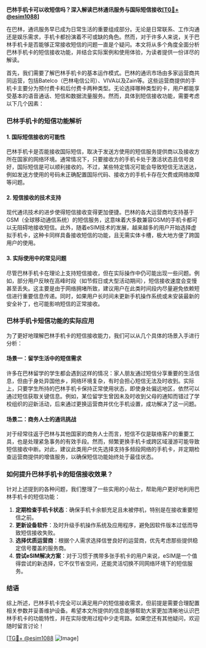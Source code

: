 **巴林手机卡可以收短信吗？深入解读巴林通讯服务与国际短信接收[[TG💪+ @esim1088](https://t.me/s/esim1088)]**

在巴林，通讯服务早已成为日常生活的重要组成部分。无论是日常联系、工作沟通还是娱乐需求，手机卡都扮演着不可或缺的角色。然而，对于许多人来说，关于巴林手机卡是否能够正常接收短信的问题一直是个疑问。本文将从多个角度全面分析巴林手机卡的短信接收功能，并结合实际案例和使用体验，为读者提供一份详尽的解读。

首先，我们需要了解巴林手机卡的基本运作模式。巴林的通讯市场由多家运营商共同运营，包括Batelco（巴林电信公司）、VIVA以及Zain等。这些运营商提供的手机卡主要分为预付费卡和后付费卡两种类型。无论选择哪种类型的卡，用户都能享受基本的语音通话、短信和数据流量服务。然而，具体到短信接收功能，需要考虑以下几个因素：

### 巴林手机卡的短信功能解析

#### 1. 国际短信接收的可能性
巴林手机卡是否能接收国际短信，取决于发送方使用的短信服务提供商以及接收方所在国家的网络环境。通常情况下，只要接收方的手机卡处于激活状态且信号良好，国际短信是可以顺利接收的。不过，某些特定情况可能会导致短信无法送达，例如发送方使用的号码未正确配置国际代码、接收方的手机卡存在欠费或网络故障等问题。

#### 2. 短信接收的技术支持
现代通讯技术的进步使得短信接收变得更加便捷。巴林的各大运营商均支持基于GSM（全球移动通信系统）的短信服务，这意味着大多数兼容GSM的手机卡都可以无阻碍地接收短信。此外，随着eSIM技术的发展，越来越多的用户开始选择虚拟手机卡，这种卡同样具备接收短信的功能，且无需实体卡槽，极大地方便了跨国用户的使用。

#### 3. 实际使用中的常见问题
尽管巴林手机卡在理论上支持短信接收，但在实际操作中仍可能出现一些问题。例如，部分用户反映在高峰时段（如节假日或大型活动期间），短信接收速度会变慢甚至丢失。这主要是由于网络拥堵所致，建议用户在此类时间段内尽量避免依赖短信进行重要信息传递。同时，如果用户长时间未更新手机操作系统或未安装最新的安全补丁，也可能影响短信的正常接收。

### 巴林手机卡短信功能的实际应用

为了更好地理解巴林手机卡的短信接收能力，我们可以从几个具体的场景入手进行分析：

#### 场景一：留学生活中的短信需求
许多在巴林留学的学生都会遇到这样的情况：家人朋友通过短信分享重要的生活信息，但由于身处异国他乡，网络环境复杂，有时会担心短信无法及时收到。实际上，只要学生所持的巴林手机卡保持正常使用状态，即使身处偏远地区，依然可以通过短信获取关键信息。例如，某位留学生曾因未及时收到父母的通知而错过了学校组织的迎新活动，后来通过更换运营商并优化手机设置，成功解决了这一问题。

#### 场景二：商务人士的通讯挑战
对于经常往返于巴林与其他国家的商务人士而言，短信不仅是联络客户的重要工具，也是处理紧急事务的有效手段。然而，频繁更换手机卡或跨区域漫游可能导致短信接收中断。对此，建议此类用户优先选择支持多频段网络的手机卡，并定期检查运营商提供的增值服务，以确保短信功能始终处于最佳状态。

### 如何提升巴林手机卡的短信接收效果？

针对上述提到的各种问题，我们整理了一些实用的小贴士，帮助用户更好地利用巴林手机卡的短信功能：

1. **定期检查手机卡状态**：确保手机卡余额充足且未被停机，特别是在接收重要短信之前。
2. **更新设备软件**：及时升级手机操作系统及应用程序，避免因软件版本过低而导致短信接收失败。
3. **选择优质运营商**：根据个人需求选择信誉良好的运营商，优先考虑那些提供稳定信号覆盖的服务商。
4. **尝试eSIM解决方案**：对于习惯于携带多张手机卡的用户来说，eSIM是一个值得尝试的新选择，它不仅节省空间，还能灵活切换不同网络环境下的短信服务。

### 结语

综上所述，巴林手机卡完全可以满足用户的短信接收需求，但前提是需要合理配置相关参数并妥善维护设备。希望本文所提供的信息能够帮助大家更加清晰地认识巴林手机卡的功能特性，并在实际使用过程中少走弯路。如果您还有其他疑问，欢迎随时留言讨论！

[[TG💪+ @esim1088](https://t.me/s/esim1088) ![Image](https://i.postimg.cc/4NQfJmqS/Snipaste-2025-05-13-00-14-12.png)]